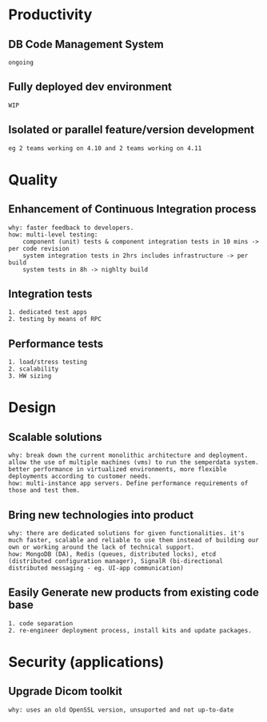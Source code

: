 # Productivity

## DB Code Management System
    ongoing

## Fully deployed dev environment
    WIP

## Isolated or parallel feature/version development 
    eg 2 teams working on 4.10 and 2 teams working on 4.11



# Quality

## Enhancement of Continuous Integration process
    why: faster feedback to developers. 
    how: multi-level testing: 
        component (unit) tests & component integration tests in 10 mins -> per code revision
        system integration tests in 2hrs includes infrastructure -> per build
        system tests in 8h -> nighlty build


## Integration tests
    1. dedicated test apps
    2. testing by means of RPC

## Performance tests
    1. load/stress testing 
    2. scalability
    3. HW sizing

# Design

## Scalable solutions
    why: break down the current monolithic architecture and deployment. allow the use of multiple machines (vms) to run the semperdata system. better performance in virtualized environments, more flexible deployments according to customer needs. 
    how: multi-instance app servers. Define performance requirements of those and test them. 

## Bring new technologies into product
    why: there are dedicated solutions for given functionalities. it's much faster, scalable and reliable to use them instead of building our own or working around the lack of technical support.
    how: MongoDB (DA), Redis (queues, distributed locks), etcd (distributed configuration manager), SignalR (bi-directional distributed messaging - eg. UI-app communication)

## Easily Generate new products from existing code base
    1. code separation 
    2. re-engineer deployment process, install kits and update packages.

# Security (applications)

## Upgrade Dicom toolkit
    why: uses an old OpenSSL version, unsuported and not up-to-date


